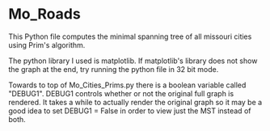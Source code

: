 # Mo_Roads
This Python file computes the minimal spanning tree of all missouri cities using Prim's algorithm.

The python library I used is matplotlib. If matplotlib's library does not show the graph at the end, try running the python file in 32 bit mode.

Towards to top of Mo_Cities_Prims.py there is a boolean variable called "DEBUG1". 
DEBUG1 controls whether or not the original full graph is rendered. It takes a while to actually render the original graph so it may be a good idea to set DEBUG1 = False in order to view just the MST instead of both.

